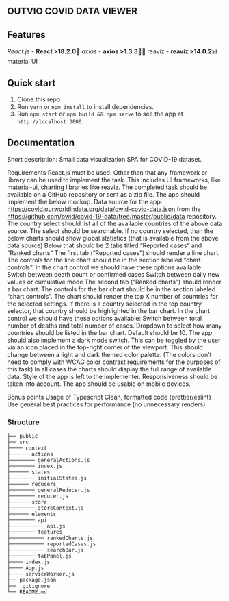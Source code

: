 ## OUTVIO COVID DATA VIEWER
## Features
_React.js_ - **React >18.2.0**💎
_axios_ - **axios >1.3.3**🤟🏻
reaviz - **reaviz >14.0.2**📊
material UI
## Quick start

1. Clone this repo
2. Run `yarn` or `npm install` to install dependencies.<br />
3. Run `npm start`  or `npm build && npm serve` to see the app at `http://localhost:3000`.

## Documentation

Short description: Small data visualization SPA for COVID-19 dataset.

Requirements
React.js must be used. Other than that any framework or library can be used to implement the task. This includes UI frameworks, like material-ui, charting libraries like reaviz.
The completed task should be available on a GitHub repository or sent as a zip file.
The app should implement the below mockup.
Data source for the app: https://covid.ourworldindata.org/data/owid-covid-data.json from the https://github.com/owid/covid-19-data/tree/master/public/data repository.
The country select should list all of the available countries of the above data source. The select should be searchable. If no country selected, than the below charts should show global statistics (that is available from the above data source)
Below that should be 2 tabs titled “Reported cases” and “Ranked charts”
The first tab (“Reported cases”) should render a line chart. The controls for the line chart should be in the section labeled “chart controls”. In the chart control we should have these options available:
Switch between death count or confirmed cases
Switch between daily new values or cumulative mode
The second tab (“Ranked charts”) should render a bar chart. The controls for the bar chart should be in the section labeled “chart controls”. The chart should render the top X number of countries for the selected settings. If there is a country selected in the top country selector, that country should be highlighted in the bar chart. In the chart control we should have these options available:
Switch between total number of deaths and total number of cases.
Dropdown to select how many countries should be listed in the bar chart. Default should be 10.
The app should also implement a dark mode switch. This can be toggled by the user via an icon placed in the top-right corner of the viewport. This should change between a light and dark themed color palette. (The colors don’t need to comply with WCAG color contrast requirements for the purposes of this task)
In all cases the charts should display the full range of available data.
Style of the app is left to the implementer.
Responsiveness should be taken into account. The app should be usable on mobile devices.

Bonus points
Usage of Typescript
Clean, formatted code (prettier/eslint)
Use general best practices for performance (no unnecessary renders)


### Structure

    ├── public
    ├── src
    ├──── context
    ├────── actions
    ├──────── generalActions.js
    ├──────── index.js
    ├────── states
    ├──────── initialStates.js
    ├────── reducers
    ├──────── generalReducer.js
    ├──────── reducer.js
    ├────── store
    ├──────── storeContext.js
    ├────── elements
    ├──────── api
    ├─────────── api.js
    ├──────── features
    ├─────────── rankedCharts.js
    ├─────────── reportedCases.js
    ├─────────── searchBar.js
    ├──────── tabPanel.js
    ├──── index.js
    ├──── App.js
    ├──── serviceWorker.js
    ├── package.json
    ├── .gitignore
    └── README.md

